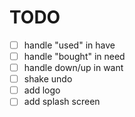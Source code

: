 # TODO

- [ ] handle "used" in have
- [ ] handle "bought" in need
- [ ] handle down/up in want
- [ ] shake undo
- [ ] add logo
- [ ] add splash screen
